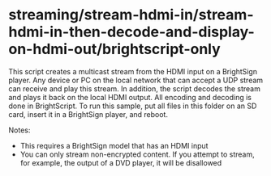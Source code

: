 # streaming/stream-hdmi-in/stream-hdmi-in-then-decode-and-display-on-hdmi-out/brightscript-only
This script creates a multicast stream from the HDMI input on a BrightSign player. 
Any device or PC on the local network that can accept a UDP stream can receive and play this stream.
In addition, the script decodes the stream and plays it back on the local HDMI output.
All encoding and decoding is done in BrightScript.
To run this sample, put all files in this folder on an SD card, insert it in a BrightSign player, and reboot. 

Notes:
- This requires a BrightSign model that has an HDMI input
- You can only stream non-encrypted content. If you attempt to stream, for example, the output of a DVD player, it will be disallowed
